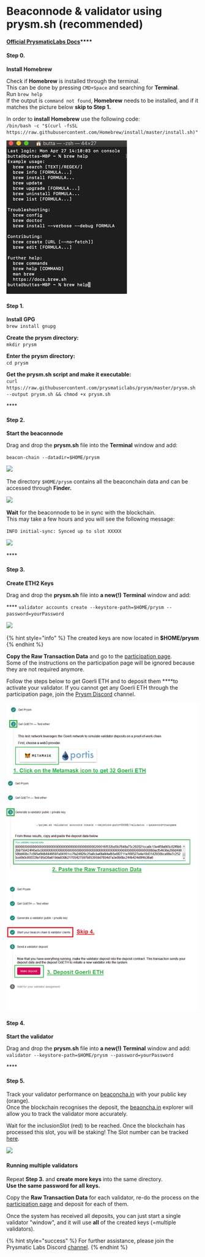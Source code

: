 # Beaconnode & validator using prysm.sh \(recommended\)

####  [Official **PrysmaticLabs Docs**](https://docs.prylabs.network/docs/getting-started/)\*\*\*\*

#### Step 0.

**Install Homebrew**

Check if **Homebrew** is installed through the terminal.   
This can be done by pressing `CMD+Space` and searching for **Terminal**.  
Run `brew help`  
If the output is `command not found`, **Homebrew** needs to be installed, and if it matches the picture below **skip to Step 1.**  
  
In order to **install Homebrew** use the following code:  
`/bin/bash -c "$(curl -fsSL https://raw.githubusercontent.com/Homebrew/install/master/install.sh)"`

![](../../../.gitbook/assets/image%20%2825%29%20%281%29.png)

#### **Step 1.**

**Install GPG**  
`brew install gnupg`

**Create the prysm directory:**  
`mkdir prysm`

**Enter the prysm directory:**  
`cd prysm`

**Get the prysm.sh script and make it executable:**  
`curl https://raw.githubusercontent.com/prysmaticlabs/prysm/master/prysm.sh --output prysm.sh && chmod +x prysm.sh`

\*\*\*\*

#### **Step 2.**

**Start the beaconnode**

Drag and drop the **prysm.sh** file into the **Terminal** window and add:

 `beacon-chain --datadir=$HOME/prysm`

![](https://user-images.githubusercontent.com/26490734/80689432-a33f8800-8acd-11ea-8250-f70d2dd5d6fb.gif)

The directory `$HOME/prysm` contains all the beaconchain data and can be accessed through **Finder.**

![](../../../.gitbook/assets/image%20%2820%29.png)

**Wait** for the beaconnode to be in sync with the blockchain.   
This may take a few hours and you will see the following message:

`INFO initial-sync: Synced up to slot XXXXX`

![](../../../.gitbook/assets/image%20%281%29.png)

\*\*\*\*

#### **Step 3.**

**Create ETH2 Keys**

Drag and drop the **prysm.sh** file into **a new\(!\)** **Terminal** window and add:  
  
 **** `validator accounts create --keystore-path=$HOME/prysm --password=yourPassword` 

![](../../../.gitbook/assets/image%20%289%29.png)

{% hint style="info" %}
The created keys are now located in **$HOME/prysm**
{% endhint %}

**Copy the Raw Transaction Data** and go to the [participation page](https://prylabs.net/participate).  
Some of the instructions on the participation page will be ignored because they are not required anymore. 

Follow the steps below to get Goerli ETH and to deposit them ****to activate your validator. If you cannot get any Goerli ETH through the participation page, join the [Prysm Discord](https://discord.gg/wJW7Rjk) channel.

![](../../../.gitbook/assets/image%20%286%29%20%282%29.png)

#### **Step 4.**

**Start the validator**

Drag and drop the **prysm.sh** file into **a new\(!\)** **Terminal** window and add:  
 `validator --keystore-path=$HOME/prysm --password=yourPassword`

\*\*\*\*

#### **Step 5.**

Track your validator performance on [beaconcha.in](https://beaconcha.in/dashboard?validators=) with your public key \(orange\).   
Once the blockchain recognises the deposit, the [beaoncha.in](https://beaconcha.in/) explorer will allow you to track the validator more accurately.

Wait for the inclusionSlot \(red\) to be reached. Once the blockchain has processed this slot, you will be staking! The Slot number can be tracked [here](https://beaconcha.in/blocks).

![](../../../.gitbook/assets/image%20%2835%29.png)

#### **Running multiple validators** 

Repeat **Step 3.** and **create more keys** into the same directory.   
**Use the same password for all keys.**

Copy the **Raw Transaction Data** for each validator, re-do the process on the [participation page](https://prylabs.net/participate) and deposit for each of them.

Once the system has received all deposits, you can just start a single validator "window", and it will use **all** of the created keys \(=multiple validators\).

{% hint style="success" %}
For further assistance, please join the Prysmatic Labs Discord [channel](https://discord.gg/wJW7Rjk).
{% endhint %}

